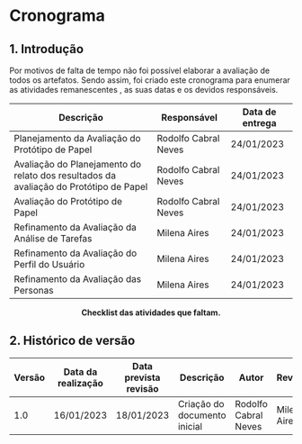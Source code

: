 # Cronograma

## 1. Introdução

Por motivos de falta de tempo não foi possível elaborar a avaliação de todos os artefatos. Sendo assim, foi criado este cronograma para enumerar as atividades remanescentes , as suas datas e os devidos responsáveis.


|  Descrição | Responsável | Data de entrega |
|-----------|-----------|-----------|
| Planejamento da Avaliação do Protótipo de Papel | Rodolfo Cabral Neves | 24/01/2023 |
| Avaliação do Planejamento do relato dos resultados da avaliação do Protótipo de Papel | Rodolfo Cabral Neves | 24/01/2023 |
| Avaliação do Protótipo de Papel | Rodolfo Cabral Neves | 24/01/2023 |
| Refinamento da Avaliação da Análise de Tarefas | Milena Aires | 24/01/2023 |
| Refinamento da Avaliação do Perfil do Usuário | Milena Aires | 24/01/2023 |
| Refinamento da Avaliação das Personas | Milena Aires | 24/01/2023 |

<figcaption align='center'>
    <b>Checklist das atividades que faltam.</b>
</figcaption>

## 2. Histórico de versão

| Versão | Data da realização | Data prevista revisão | Descrição | Autor | Revisor |
|--------|------|------|-----------|-------|---------|
| 1.0    | 16/01/2023 | 18/01/2023 | Criação do documento inicial | Rodolfo Cabral Neves | Milena Aires |
